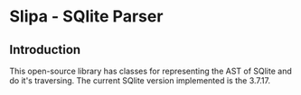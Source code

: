 # Slipa - SQlite Parser

## Introduction

This open-source library has classes for representing the AST of SQlite and do it's traversing.
The current SQlite version implemented is the 3.7.17.